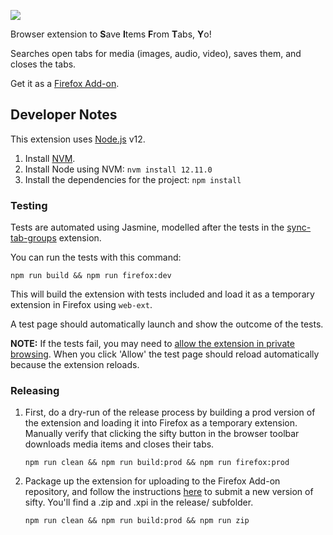 <p align="left"><img src=https://raw.githubusercontent.com/keeler/sifty/master/icons/sifty.png></p>

Browser extension to **S**ave **I**tems **F**rom **T**abs, **Y**o!

Searches open tabs for media (images, audio, video), saves them, and closes the tabs.

Get it as a [Firefox Add-on](https://addons.mozilla.org/en-US/firefox/addon/sifty/).

## Developer Notes

This extension uses [Node.js](https://nodejs.org/en/) v12.

1. Install [NVM](https://github.com/nvm-sh/nvm). 
2. Install Node using NVM: `nvm install 12.11.0`
3. Install the dependencies for the project: `npm install`

### Testing

Tests are automated using Jasmine, modelled after the tests in the [sync-tab-groups](https://github.com/Morikko/sync-tab-groups) extension.

You can run the tests with this command:
```
npm run build && npm run firefox:dev
```

This will build the extension with tests included and load it as a temporary extension in Firefox using `web-ext`.

A test page should automatically launch and show the outcome of the tests.

**NOTE:** If the tests fail, you may need to [allow the extension in private browsing](https://support.mozilla.org/en-US/kb/extensions-private-browsing). When you click 'Allow' the test page should reload automatically because the extension reloads.

### Releasing

1. First, do a dry-run of the release process by building a prod version of the extension and loading it into Firefox as a temporary extension. Manually verify that clicking the sifty button in the browser toolbar downloads media items and closes their tabs.
    ```
    npm run clean && npm run build:prod && npm run firefox:prod
    ```
2. Package up the extension for uploading to the Firefox Add-on repository, and follow the instructions [here](https://extensionworkshop.com/documentation/publish/submitting-an-add-on/) to submit a new version of sifty. You'll find a .zip and .xpi in the release/ subfolder.
    ```
    npm run clean && npm run build:prod && npm run zip
    ```